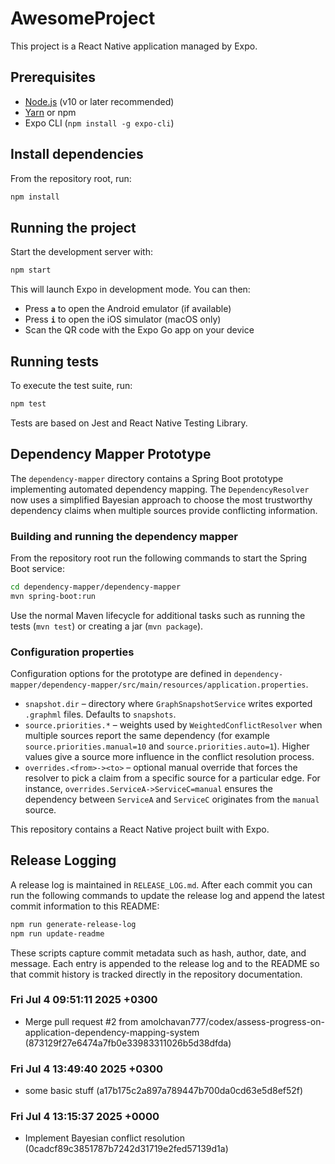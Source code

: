 # AwesomeProject


This project is a React Native application managed by Expo.

## Prerequisites

- [Node.js](https://nodejs.org/) (v10 or later recommended)
- [Yarn](https://yarnpkg.com/) or npm
- Expo CLI (`npm install -g expo-cli`)

## Install dependencies

From the repository root, run:

```bash
npm install
```

## Running the project

Start the development server with:

```bash
npm start
```

This will launch Expo in development mode. You can then:

- Press **`a`** to open the Android emulator (if available)
- Press **`i`** to open the iOS simulator (macOS only)
- Scan the QR code with the Expo Go app on your device

## Running tests

To execute the test suite, run:

```bash
npm test
```

Tests are based on Jest and React Native Testing Library.

## Dependency Mapper Prototype

The `dependency-mapper` directory contains a Spring Boot prototype implementing
automated dependency mapping. The `DependencyResolver` now uses a simplified
Bayesian approach to choose the most trustworthy dependency claims when multiple
sources provide conflicting information.

### Building and running the dependency mapper

From the repository root run the following commands to start the Spring Boot
service:

```bash
cd dependency-mapper/dependency-mapper
mvn spring-boot:run
```

Use the normal Maven lifecycle for additional tasks such as running the tests
(`mvn test`) or creating a jar (`mvn package`).

### Configuration properties

Configuration options for the prototype are defined in
`dependency-mapper/dependency-mapper/src/main/resources/application.properties`.

- `snapshot.dir` &ndash; directory where `GraphSnapshotService` writes exported
  `.graphml` files. Defaults to `snapshots`.
- `source.priorities.*` &ndash; weights used by `WeightedConflictResolver` when
  multiple sources report the same dependency (for example
  `source.priorities.manual=10` and `source.priorities.auto=1`). Higher values
  give a source more influence in the conflict resolution process.
- `overrides.<from>-><to>` &ndash; optional manual override that forces the
  resolver to pick a claim from a specific source for a particular edge. For
  instance, `overrides.ServiceA->ServiceC=manual` ensures the dependency
  between `ServiceA` and `ServiceC` originates from the `manual` source.

This repository contains a React Native project built with Expo.

## Release Logging

A release log is maintained in `RELEASE_LOG.md`. After each commit you can run the following commands to update the release log and append the latest commit information to this README:

```bash
npm run generate-release-log
npm run update-readme
```

These scripts capture commit metadata such as hash, author, date, and message. Each entry is appended to the release log and to the README so that commit history is tracked directly in the repository documentation.

### Fri Jul 4 09:51:11 2025 +0300
- Merge pull request #2 from amolchavan777/codex/assess-progress-on-application-dependency-mapping-system (873129f27e6474a7fb0e33983311026b5d38dfda)


### Fri Jul 4 13:49:40 2025 +0300
- some basic stuff (a17b175c2a897a789447b700da0cd63e5d8ef52f)

### Fri Jul 4 13:15:37 2025 +0000
- Implement Bayesian conflict resolution (0cadcf89c3851787b7242d31719e2fed57139d1a)
